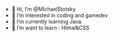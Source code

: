 - 👋 Hi, I’m @MIchaelStotsky
- 👀 I’m interested in coding and gamedev 
- 🌱 I’m currently learning Java.
- 💞️ I’m want to learn : Htmal&CSS

<!---
MIchaelStotsky1/MIchaelStotsky1 is a ✨ special ✨ repository because its `README.md` (this file) appears on your GitHub profile.
You can click the Preview link to take a look at your changes.
--->
